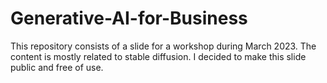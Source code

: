# Generative-AI-for-Business
This repository consists of a slide for a workshop during March 2023. The content is mostly related to stable diffusion. I decided to make this slide public and free of use.

